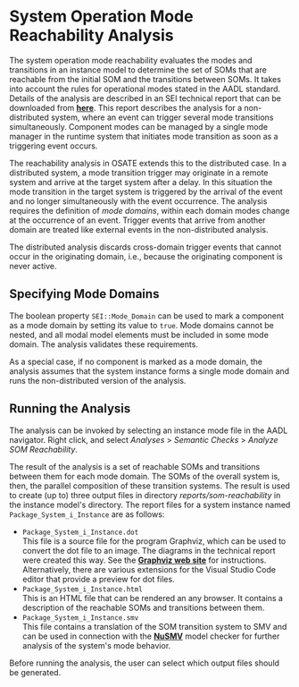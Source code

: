 <!--
Copyright (c) 2004-2025 Carnegie Mellon University and others. (see Contributors file). 
All Rights Reserved.

NO WARRANTY. ALL MATERIAL IS FURNISHED ON AN "AS-IS" BASIS. CARNEGIE MELLON UNIVERSITY MAKES NO WARRANTIES OF ANY
KIND, EITHER EXPRESSED OR IMPLIED, AS TO ANY MATTER INCLUDING, BUT NOT LIMITED TO, WARRANTY OF FITNESS FOR PURPOSE
OR MERCHANTABILITY, EXCLUSIVITY, OR RESULTS OBTAINED FROM USE OF THE MATERIAL. CARNEGIE MELLON UNIVERSITY DOES NOT
MAKE ANY WARRANTY OF ANY KIND WITH RESPECT TO FREEDOM FROM PATENT, TRADEMARK, OR COPYRIGHT INFRINGEMENT.

This program and the accompanying materials are made available under the terms of the Eclipse Public License 2.0
which is available at https://www.eclipse.org/legal/epl-2.0/
SPDX-License-Identifier: EPL-2.0

Created, in part, with funding and support from the United States Government. (see Acknowledgments file).

This program includes and/or can make use of certain third party source code, object code, documentation and other
files ("Third Party Software"). The Third Party Software that is used by this program is dependent upon your system
configuration. By using this program, You agree to comply with any and all relevant Third Party Software terms and
conditions contained in any such Third Party Software or separate license file distributed with such Third Party
Software. The parties who own the Third Party Software ("Third Party Licensors") are intended third party benefici-
aries to this license with respect to the terms applicable to their Third Party Software. Third Party Software li-
censes only apply to the Third Party Software and not any other portion of this program or this program as a whole.
-->
# System Operation Mode Reachability Analysis

<!--[TOC levels=2-4 bullet hierarchy]-->

The system operation mode reachability evaluates the modes and transitions in an instance model to determine the set of SOMs that are reachable from the initial SOM and the transitions between SOMs. It takes into account the rules for operational modes stated in the AADL standard. Details of the analysis are described in an SEI technical report that can be downloaded from **[here](https://insights.sei.cmu.edu/library/reachability-of-system-operation-modes-in-aadl/)**. This report describes the analysis for a non-distributed system, where an event can trigger several mode transitions simultaneously. Component modes can be managed by a single mode manager in the runtime system that initiates mode transition as soon as a triggering event occurs.

The reachability analysis in OSATE extends this to the distributed case. In a distributed system, a mode transition trigger may originate in a remote system and arrive at the target system after a delay. In this situation the mode transition in the target system is triggered by the arrival of the event and no longer simultaneously with the event occurrence. The analysis requires the definition of *mode domains*, within each domain modes change at the occurrence of an event. Trigger events that arrive from another domain are treated like external events in the non-distributed analysis.

The distributed analysis discards cross-domain trigger events that cannot occur in the originating domain, i.e., because the originating component is never active.

## Specifying Mode Domains

The boolean property `SEI::Mode_Domain` can be used to mark a component as a mode domain by setting its value to `true`. Mode domains cannot be nested, and all modal model elements must be included in some mode domain. The analysis validates these requirements.

As a special case, if no component is marked as a mode domain, the analysis assumes that the system instance forms a single mode domain and runs the non-distributed version of the analysis.

## Running the Analysis

The analysis can be invoked by selecting an instance mode file in the AADL navigator. Right click, and select *Analyses* > *Semantic Checks* > *Analyze SOM Reachability*. 

The result of the analysis is a set of reachable SOMs and transitions between them for each mode domain. The SOMs of the overall system is, then, the parallel composition of these transition systems. The result is used to create (up to) three output files in directory *reports/som-reachability* in the instance model's directory. The report files for a system instance named `Package_System_i_Instance` are as follows:

 * `Package_System_i_Instance.dot`<br>
 This file is a source file for the program Graphviz, which can be used to convert the dot file to an image. The diagrams in the technical report were created this way. See the **[Graphviz web site](https://graphviz.org/)** for instructions. Alternatively, there are various extensions for the Visual Studio Code editor that provide a preview for dot files.
 * `Package_System_i_Instance.html`<br>
 This is an HTML file that can be rendered an any browser. It contains a description of the reachable SOMs and transitions between them.  
 * `Package_System_i_Instance.smv`<br>
 This file contains a translation of the SOM transition system to SMV and can be used in connection with the **[NuSMV](https://nusmv.fbk.eu/)** model checker for further analysis of the system's mode behavior.

Before running the analysis, the user can select which output files should be generated.
